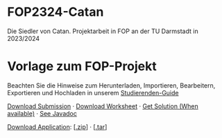 # FOP2324-Catan
Die Siedler von Catan. Projektarbeit in FOP an der TU Darmstadt in 2023/2024
# Vorlage zum FOP-Projekt

Beachten Sie die Hinweise zum Herunterladen, Importieren, Bearbeitern, Exportieren und Hochladen in unserem
[Studierenden-Guide](https://wiki.tudalgo.org/)

[Download Submission](https://github.com/nsc-de/FOP2324-Catan/releases/latest/download/projekt-ns70seky-Nicolas-Schmidt-submission.jar)
·
[Download Worksheet](https://raw.githubusercontent.com/FOP-2324/FOP-2324-TeX/master/FOP-2324-Projekt.pdf)
·
[Get Solution (When available)](https://github.com/FOP-2324/FOP-2324-Projekt-Root)
·
[See Javadoc](https://nscde.com/FOP2324-Catan/)

[Download Application](https://github.com/nsc-de/FOP2324-Catan/releases/latest/):
[[.zip](https://github.com/nsc-de/FOP2324-Catan/releases/latest/download/FOP-2324-Projekt-Student.zip)]
·
[[.tar](https://github.com/nsc-de/FOP2324-Catan/releases/latest/download/FOP-2324-Projekt-Student.zip)]
